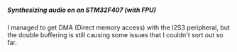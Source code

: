 ##### Synthesizing audio on an STM32F407 (with FPU)

I managed to get DMA (Direct memory access) with the I2S3 peripheral, but the double buffering is still causing some issues that I couldn't sort out so far.
